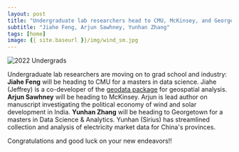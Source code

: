 ```yaml
---
layout: post
title: "Undergraduate lab researchers head to CMU, McKinsey, and Georgetown"
subtitle: "Jiahe Feng, Arjun Sawhney, Yunhan Zhang"
tags: [home]
image: {{ site.baseurl }}/img/wind_sm.jpg
---
```


![2022 Undergrads](https://drive.google.com/uc?export=view&id=1nvsLSsKD1QEwq2xbsAuk6nVL4tj16CRa)

Undergraduate lab researchers are moving on to grad school and industry: **Jiahe Feng** will be heading to CMU for a masters in data science. Jiahe (Jeffrey) is a co-developer of the [geodata package](https://github.com/GeodataTools/geodata) for geospatial analysis. **Arjun Sawhney** will be heading to McKinsey. Arjun is lead author on manuscript investigating the political economy of wind and solar development in India. **Yunhan Zhang** will be heading to Georgetown for a masters in Data Science & Analytics. Yunhan (Sirius) has streamlined collection and analysis of electricity market data for China's provinces.

Congratulations and good luck on your new endeavors!!

